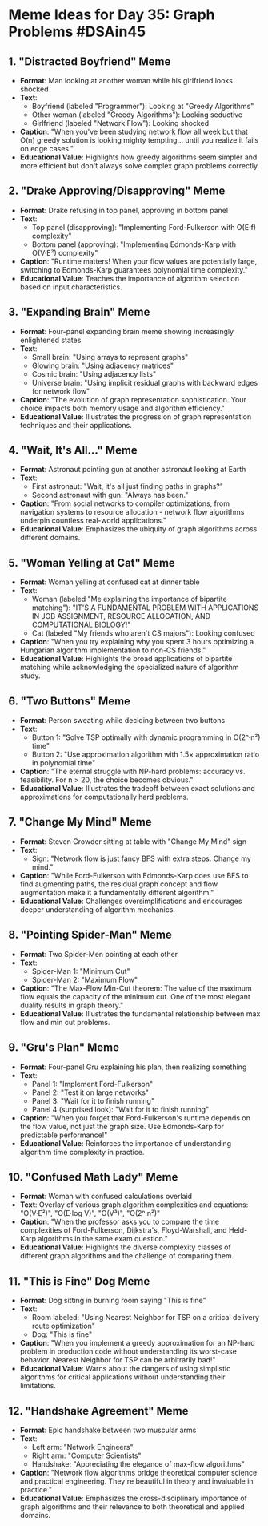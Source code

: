 # Meme Ideas for Day 35: Graph Problems #DSAin45

## 1. "Distracted Boyfriend" Meme
- **Format**: Man looking at another woman while his girlfriend looks shocked
- **Text**:
  - Boyfriend (labeled "Programmer"): Looking at "Greedy Algorithms"
  - Other woman (labeled "Greedy Algorithms"): Looking seductive
  - Girlfriend (labeled "Network Flow"): Looking shocked
- **Caption**: "When you've been studying network flow all week but that O(n) greedy solution is looking mighty tempting... until you realize it fails on edge cases."
- **Educational Value**: Highlights how greedy algorithms seem simpler and more efficient but don't always solve complex graph problems correctly.

## 2. "Drake Approving/Disapproving" Meme
- **Format**: Drake refusing in top panel, approving in bottom panel
- **Text**:
  - Top panel (disapproving): "Implementing Ford-Fulkerson with O(E·f) complexity"
  - Bottom panel (approving): "Implementing Edmonds-Karp with O(V·E²) complexity"
- **Caption**: "Runtime matters! When your flow values are potentially large, switching to Edmonds-Karp guarantees polynomial time complexity."
- **Educational Value**: Teaches the importance of algorithm selection based on input characteristics.

## 3. "Expanding Brain" Meme
- **Format**: Four-panel expanding brain meme showing increasingly enlightened states
- **Text**:
  - Small brain: "Using arrays to represent graphs"
  - Glowing brain: "Using adjacency matrices"
  - Cosmic brain: "Using adjacency lists"
  - Universe brain: "Using implicit residual graphs with backward edges for network flow"
- **Caption**: "The evolution of graph representation sophistication. Your choice impacts both memory usage and algorithm efficiency."
- **Educational Value**: Illustrates the progression of graph representation techniques and their applications.

## 4. "Wait, It's All..." Meme
- **Format**: Astronaut pointing gun at another astronaut looking at Earth
- **Text**:
  - First astronaut: "Wait, it's all just finding paths in graphs?"
  - Second astronaut with gun: "Always has been."
- **Caption**: "From social networks to compiler optimizations, from navigation systems to resource allocation - network flow algorithms underpin countless real-world applications."
- **Educational Value**: Emphasizes the ubiquity of graph algorithms across different domains.

## 5. "Woman Yelling at Cat" Meme
- **Format**: Woman yelling at confused cat at dinner table
- **Text**:
  - Woman (labeled "Me explaining the importance of bipartite matching"): "IT'S A FUNDAMENTAL PROBLEM WITH APPLICATIONS IN JOB ASSIGNMENT, RESOURCE ALLOCATION, AND COMPUTATIONAL BIOLOGY!"
  - Cat (labeled "My friends who aren't CS majors"): Looking confused
- **Caption**: "When you try explaining why you spent 3 hours optimizing a Hungarian algorithm implementation to non-CS friends."
- **Educational Value**: Highlights the broad applications of bipartite matching while acknowledging the specialized nature of algorithm study.

## 6. "Two Buttons" Meme
- **Format**: Person sweating while deciding between two buttons
- **Text**:
  - Button 1: "Solve TSP optimally with dynamic programming in O(2ⁿ·n²) time"
  - Button 2: "Use approximation algorithm with 1.5× approximation ratio in polynomial time"
- **Caption**: "The eternal struggle with NP-hard problems: accuracy vs. feasibility. For n > 20, the choice becomes obvious."
- **Educational Value**: Illustrates the tradeoff between exact solutions and approximations for computationally hard problems.

## 7. "Change My Mind" Meme
- **Format**: Steven Crowder sitting at table with "Change My Mind" sign
- **Text**:
  - Sign: "Network flow is just fancy BFS with extra steps. Change my mind."
- **Caption**: "While Ford-Fulkerson with Edmonds-Karp does use BFS to find augmenting paths, the residual graph concept and flow augmentation make it a fundamentally different algorithm."
- **Educational Value**: Challenges oversimplifications and encourages deeper understanding of algorithm mechanics.

## 8. "Pointing Spider-Man" Meme
- **Format**: Two Spider-Men pointing at each other
- **Text**:
  - Spider-Man 1: "Minimum Cut"
  - Spider-Man 2: "Maximum Flow"
- **Caption**: "The Max-Flow Min-Cut theorem: The value of the maximum flow equals the capacity of the minimum cut. One of the most elegant duality results in graph theory."
- **Educational Value**: Illustrates the fundamental relationship between max flow and min cut problems.

## 9. "Gru's Plan" Meme
- **Format**: Four-panel Gru explaining his plan, then realizing something
- **Text**:
  - Panel 1: "Implement Ford-Fulkerson"
  - Panel 2: "Test it on large networks"
  - Panel 3: "Wait for it to finish running"
  - Panel 4 (surprised look): "Wait for it to finish running"
- **Caption**: "When you forget that Ford-Fulkerson's runtime depends on the flow value, not just the graph size. Use Edmonds-Karp for predictable performance!"
- **Educational Value**: Reinforces the importance of understanding algorithm time complexity in practice.

## 10. "Confused Math Lady" Meme
- **Format**: Woman with confused calculations overlaid
- **Text**: Overlay of various graph algorithm complexities and equations: "O(V·E²)", "O(E·log V)", "O(V³)", "O(2ⁿ·n²)"
- **Caption**: "When the professor asks you to compare the time complexities of Ford-Fulkerson, Dijkstra's, Floyd-Warshall, and Held-Karp algorithms in the same exam question."
- **Educational Value**: Highlights the diverse complexity classes of different graph algorithms and the challenge of comparing them.

## 11. "This is Fine" Dog Meme
- **Format**: Dog sitting in burning room saying "This is fine"
- **Text**:
  - Room labeled: "Using Nearest Neighbor for TSP on a critical delivery route optimization"
  - Dog: "This is fine"
- **Caption**: "When you implement a greedy approximation for an NP-hard problem in production code without understanding its worst-case behavior. Nearest Neighbor for TSP can be arbitrarily bad!"
- **Educational Value**: Warns about the dangers of using simplistic algorithms for critical applications without understanding their limitations.

## 12. "Handshake Agreement" Meme
- **Format**: Epic handshake between two muscular arms
- **Text**:
  - Left arm: "Network Engineers"
  - Right arm: "Computer Scientists"
  - Handshake: "Appreciating the elegance of max-flow algorithms"
- **Caption**: "Network flow algorithms bridge theoretical computer science and practical engineering. They're beautiful in theory and invaluable in practice."
- **Educational Value**: Emphasizes the cross-disciplinary importance of graph algorithms and their relevance to both theoretical and applied domains.